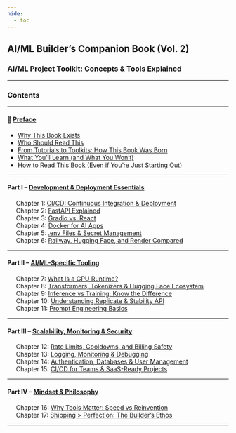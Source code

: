 ```yaml
---
hide:
  - toc
---
```


## **AI/ML Builder’s Companion Book (Vol. 2)**

### AI/ML Project Toolkit: Concepts & Tools Explained

---

### **Contents**

---

#### 📖 [Preface](Preface.md)

* [Why This Book Exists](Preface.md#why-this-book-exists)  
* [Who Should Read This](Preface.md#who-should-read-this)  
* [From Tutorials to Toolkits: How This Book Was Born](Preface.md#From-tutorials-to-toolkits-how-this-book-was-born)  
* [What You’ll Learn (and What You Won’t)](Preface.md#what-youll-learn-and-what-you-wont)  
* [How to Read This Book (Even if You’re Just Starting Out)](Preface.md#how-to-read-this-book-even-if-youre-just-starting-out)  

---

#### Part I – [Development & Deployment Essentials](Book2_PartI_overview.md)

&nbsp;&nbsp;&nbsp;&nbsp; Chapter 1: [CI/CD: Continuous Integration & Deployment](Book2_chapter1_CI_CD.md)  
&nbsp;&nbsp;&nbsp;&nbsp; Chapter 2: [FastAPI Explained](Book2_chapter2_FastAPI.md)  
&nbsp;&nbsp;&nbsp;&nbsp; Chapter 3: [Gradio vs. React](Book2_chapter3_GradioReact.md)  
&nbsp;&nbsp;&nbsp;&nbsp; Chapter 4: [Docker for AI Apps](Book2_chapter4_Docker.md)  
&nbsp;&nbsp;&nbsp;&nbsp; Chapter 5: [.env Files & Secret Management](Book2_chapter5_ENV_Files.md)  
&nbsp;&nbsp;&nbsp;&nbsp; Chapter 6: [Railway, Hugging Face, and Render Compared](Book2_chapter6_Railway_HF_Render.md)  

---

#### Part II – [AI/ML-Specific Tooling](Book2_PartII_overview.md)

&nbsp;&nbsp;&nbsp;&nbsp; Chapter 7: [What Is a GPU Runtime?](Book2_chapter7_GPU_Runtime.md)  
&nbsp;&nbsp;&nbsp;&nbsp; Chapter 8: [Transformers, Tokenizers & Hugging Face Ecosystem](Book2_chapter8_Transformers.md)  
&nbsp;&nbsp;&nbsp;&nbsp; Chapter 9: [Inference vs Training: Know the Difference](Book2_chapter9_Inference_vs_Training.md)  
&nbsp;&nbsp;&nbsp;&nbsp; Chapter 10: [Understanding Replicate & Stability API](Book2_chapter10_Replicate_Stability_API.md)  
&nbsp;&nbsp;&nbsp;&nbsp; Chapter 11: [Prompt Engineering Basics](Book2_chapter11_Prompt_Engineering.md)  

---

#### Part III – [Scalability, Monitoring & Security](Book2_PartIII_overview.md)

&nbsp;&nbsp;&nbsp;&nbsp; Chapter 12: [Rate Limits, Cooldowns, and Billing Safety](Book2_chapter12_RateLimit_Cooldowns.md)  
&nbsp;&nbsp;&nbsp;&nbsp; Chapter 13: [Logging, Monitoring & Debugging](Book2_chapter13_Debugging.md)  
&nbsp;&nbsp;&nbsp;&nbsp; Chapter 14: [Authentication, Databases & User Management](Book2_chapter14_Authentication.md)  
&nbsp;&nbsp;&nbsp;&nbsp; Chapter 15: [CI/CD for Teams & SaaS-Ready Projects](Book2_chapter15_CI-CD_&_SaaS.md)  

---

#### Part IV – [Mindset & Philosophy](Book2_PartIV_overview.md)

&nbsp;&nbsp;&nbsp;&nbsp; Chapter 16: [Why Tools Matter: Speed vs Reinvention](Book2_chapter16_Why_Tools_Matter.md)  
&nbsp;&nbsp;&nbsp;&nbsp; Chapter 17: [Shipping > Perfection: The Builder’s Ethos](Book2_chapter17_Shipping.md)  

---